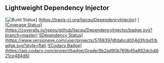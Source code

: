 ## Lightweight Dependency Injector
[![Build Status](https://travis-ci.org/ljacqu/DependencyInjector.svg?branch=master)]
(https://travis-ci.org/ljacqu/DependencyInjector) [![Coverage Status]
(https://coveralls.io/repos/github/ljacqu/DependencyInjector/badge.svg?branch=master)](https://coveralls.io/github/ljacqu/DependencyInjector?branch=master) [![Dependency Status]
(https://www.versioneye.com/user/projects/5768397dfdabcd004d3fcbd1/badge.svg?style=flat)](https://www.versioneye.com/user/projects/5768397dfdabcd004d3fcbd1) [![Codacy Badge]
(https://api.codacy.com/project/badge/Grade/8b2ad90b769b45a892dcb4621ce484d6)](https://www.codacy.com/app/ljacqu/DependencyInjector?utm_source=github.com&amp;utm_medium=referral&amp;utm_content=ljacqu/DependencyInjector&amp;utm_campaign=Badge_Grade)